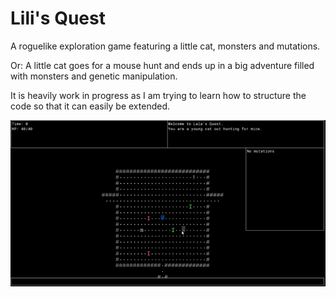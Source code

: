 # Lili's Quest

A roguelike exploration game featuring a little cat, monsters and mutations.

Or: A little cat goes for a mouse hunt and ends up in a big adventure filled with monsters and genetic manipulation.

It is heavily work in progress as I am trying to learn how to structure the code so that it can easily be extended.

![](doc/wip1.gif)
